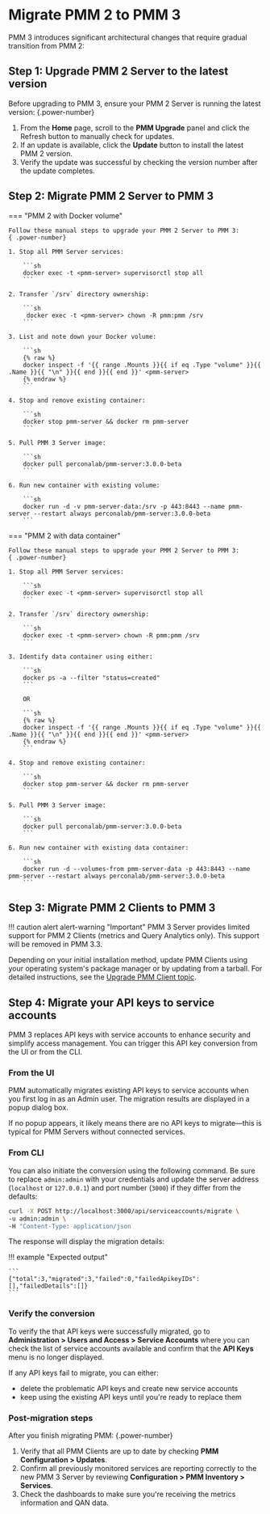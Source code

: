 # Migrate PMM 2 to PMM 3

PMM 3 introduces significant architectural changes that require gradual transition from PMM 2:

## Step 1: Upgrade PMM 2 Server to the latest version

Before upgrading to PMM 3, ensure your PMM 2 Server is running the latest version:
{.power-number}

1. From the **Home** page, scroll to the **PMM Upgrade** panel and click the Refresh button to manually check for updates.
2. If an update is available, click the **Update** button to install the latest PMM 2 version.
3. Verify the update was successful by checking the version number after the update completes.

## Step 2: Migrate PMM 2 Server to PMM 3

=== "PMM 2 with Docker volume"

    Follow these manual steps to upgrade your PMM 2 Server to PMM 3:
    { .power-number}

    1. Stop all PMM Server services:

        ```sh
        docker exec -t <pmm-server> supervisorctl stop all
        ```

    2. Transfer `/srv` directory ownership:

        ```sh
         docker exec -t <pmm-server> chown -R pmm:pmm /srv
        ```

    3. List and note down your Docker volume:
   
        ```sh
        {% raw %}
        docker inspect -f '{{ range .Mounts }}{{ if eq .Type "volume" }}{{ .Name }}{{ "\n" }}{{ end }}{{ end }}' <pmm-server>
        {% endraw %}
        ```

    4. Stop and remove existing container:

        ```sh
        docker stop pmm-server && docker rm pmm-server
        ```

    5. Pull PMM 3 Server image:

        ```sh
        docker pull perconalab/pmm-server:3.0.0-beta
        ```

    6. Run new container with existing volume:
   
        ```sh
        docker run -d -v pmm-server-data:/srv -p 443:8443 --name pmm-server --restart always perconalab/pmm-server:3.0.0-beta
        ```

=== "PMM 2 with data container"

    Follow these manual steps to upgrade your PMM 2 Server to PMM 3:
    { .power-number}

    1. Stop all PMM Server services:

        ```sh
        docker exec -t <pmm-server> supervisorctl stop all
        ```

    2. Transfer `/srv` directory ownership:

        ```sh
        docker exec -t <pmm-server> chown -R pmm:pmm /srv
        ```

    3. Identify data container using either:
   
        ```sh
        docker ps -a --filter "status=created"
        ```
       
        OR

        ```sh
        {% raw %}
        docker inspect -f '{{ range .Mounts }}{{ if eq .Type "volume" }}{{ .Name }}{{ "\n" }}{{ end }}{{ end }}' <pmm-server>
        {% endraw %}
        ```
        
    4. Stop and remove existing container:

        ```sh
        docker stop pmm-server && docker rm pmm-server
        ```

    5. Pull PMM 3 Server image:
   
        ```sh
        docker pull perconalab/pmm-server:3.0.0-beta
        ``` 

    6. Run new container with existing data container:

        ```sh
        docker run -d --volumes-from pmm-server-data -p 443:8443 --name pmm-server --restart always perconalab/pmm-server:3.0.0-beta
        ``` 

## Step 3: Migrate PMM 2 Clients to PMM 3

!!! caution alert alert-warning "Important"
    PMM 3 Server provides limited support for PMM 2 Clients (metrics and Query Analytics only). This support will be removed in PMM 3.3.

Depending on your initial installation method, update PMM Clients using your operating system's package manager or by updating from a tarball.
For detailed instructions, see the [Upgrade PMM Client topic](../pmm-upgrade/upgrade_client.md).

## Step 4: Migrate your API keys to service accounts

PMM 3 replaces API keys with service accounts to enhance security and simplify access management. You can trigger this API key conversion from the UI or from the CLI.
	
### From the UI
PMM automatically migrates existing API keys to service accounts when you first log in as an Admin user. The migration results are displayed in a popup dialog box. 

If no popup appears, it likely means there are no API keys to migrate—this is typical for PMM Servers without connected services.
	
### From CLI
You can also initiate the conversion using the following command. 
Be sure to replace `admin:admin` with your credentials and update the server address (`localhost` or `127.0.0.1`) and port number (`3000`) if they differ from the defaults:

	
```sh
curl -X POST http://localhost:3000/api/serviceaccounts/migrate \
-u admin:admin \
-H "Content-Type: application/json
```
	
The response will display the migration details:

!!! example "Expected output"

	```
	{"total":3,"migrated":3,"failed":0,"failedApikeyIDs":[],"failedDetails":[]}
	```    
	
### Verify the conversion
	
To verify the that API keys were successfully migrated, go to **Administration > Users and Access > Service Accounts** where you can check the list of service accounts available and confirm that the **API Keys** menu is no longer displayed.

If any API keys fail to migrate, you can either: 

- delete the problematic API keys and create new service accounts
- keep using the existing API keys until you're ready to replace them

### Post-migration steps

After you finish migrating PMM:
{.power-number}

1. Verify that all PMM Clients are up to date by checking **PMM Configuration > Updates**.
2. Confirm all previously monitored services are reporting correctly to the new PMM 3 Server by reviewing **Configuration > PMM Inventory > Services**.
3. Check the dashboards to make sure you're receiving the metrics information and QAN data.
